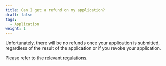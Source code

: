 ```yaml
---
title: Can I get a refund on my application?
draft: false
tags:
  - Application
weight: 1
---
```

Unfortunately, there will be no refunds once your application is submitted, regardless of the result of the application or if you revoke your application.

Please refer to the [relevant regulations](https://www.immigration.gov.tw/5475/5478/141465/141808/168969/ " to relevant regulations page").